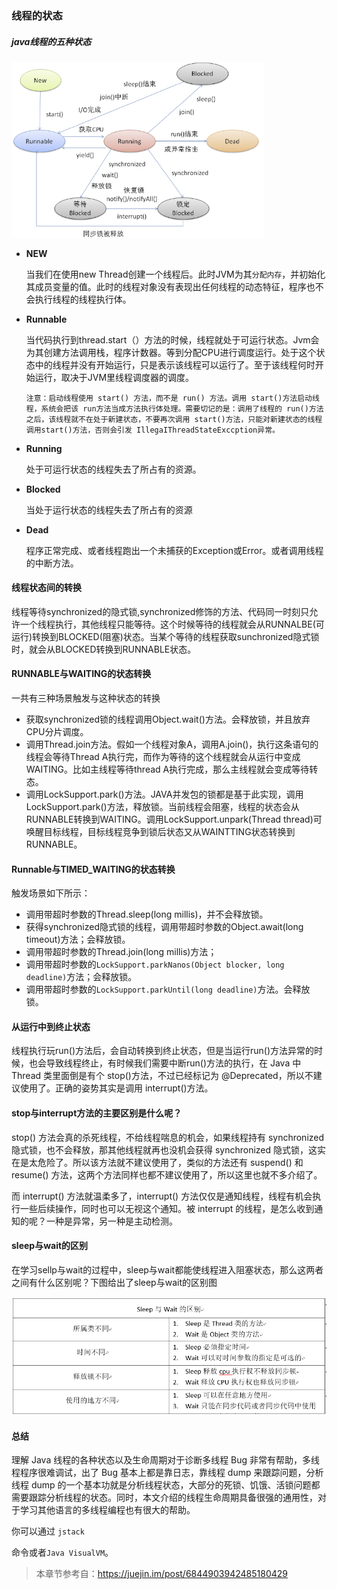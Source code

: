 ### 线程的状态

##### java线程的五种状态

<img src="./img/2.jpg" style="zoom:67%;" />

* **NEW**

  当我们在使用new Thread创建一个线程后。此时JVM为其``分配内存``，并初始化其成员变量的值。此时的线程对象没有表现出任何线程的动态特征，程序也不会执行线程的线程执行体。

* **Runnable**

  当代码执行到thread.start（）方法的时候，线程就处于可运行状态。Jvm会为其创建方法调用栈，程序计数器。等到分配CPU进行调度运行。处于这个状态中的线程并没有开始运行，只是表示该线程可以运行了。至于该线程何时开始运行，取决于JVM里线程调度器的调度。

  ````
  注意：启动线程使用 start() 方法，而不是 run() 方法。调用 start()方法启动线程，系统会把该 run方法当成方法执行体处理。需要切记的是：调用了线程的 run()方法之后，该线程就不在处于新建状态，不要再次调用 start()方法，只能对新建状态的线程调用start()方法，否则会引发 IllegaIThreadStateExccption异常。
  ````

  

* **Running**

  处于可运行状态的线程失去了所占有的资源。

* **Blocked**

  当处于运行状态的线程失去了所占有的资源

* **Dead**

  程序正常完成、或者线程跑出一个未捕获的Exception或Error。或者调用线程的中断方法。

  

#### 线程状态间的转换

线程等待synchronized的隐式锁,synchronized修饰的方法、代码同一时刻只允许一个线程执行，其他线程只能等待。这个时候等待的线程就会从RUNNALBE(可运行)转换到BLOCKED(阻塞)状态。当某个等待的线程获取sunchronized隐式锁时，就会从BLOCKED转换到RUNNABLE状态。

#### RUNNABLE与WAITING的状态转换

一共有三种场景触发与这种状态的转换

* 获取synchronized锁的线程调用Object.wait()方法。会释放锁，并且放弃CPU分片调度。
* 调用Thread.join方法。假如一个线程对象A，调用A.join()，执行这条语句的线程会等待Thread A执行完，而作为等待的这个线程就会从运行中变成WAITING。比如主线程等待thread A执行完成，那么主线程就会变成等待转态。
* 调用LockSupport.park()方法。JAVA并发包的锁都是基于此实现，调用LockSupport.park()方法，释放锁。当前线程会阻塞，线程的状态会从RUNNABLE转换到WAITING。调用LockSupport.unpark(Thread thread)可唤醒目标线程，目标线程竞争到锁后状态又从WAINTTING状态转换到RUNNABLE。

#### Runnable与TIMED_WAITING的状态转换

触发场景如下所示：

* 调用带超时参数的Thread.sleep(long millis)，并不会释放锁。
* 获得synchronized隐式锁的线程，调用带超时参数的Object.await(long timeout)方法；会释放锁。
* 调用带超时参数的Thread.join(long millis)方法；
* 调用带超时参数的`LockSupport.parkNanos(Object blocker, long deadline)`方法；会释放锁。
* 调用带超时参数的`LockSupport.parkUntil(long deadline)`方法。会释放锁。

#### 从运行中到终止状态

线程执行玩run()方法后，会自动转换到终止状态，但是当运行run()方法异常的时候，也会导致线程终止，有时候我们需要中断run()方法的执行，在 Java 中 Thread 类里面倒是有个 stop()方法，不过已经标记为 @Deprecated，所以不建议使用了。正确的姿势其实是调用 interrupt()方法。

#### stop与interrupt方法的主要区别是什么呢？

stop() 方法会真的杀死线程，不给线程喘息的机会，如果线程持有 synchronized 隐式锁，也不会释放，那其他线程就再也没机会获得 synchronized 隐式锁，这实在是太危险了。所以该方法就不建议使用了，类似的方法还有 suspend() 和 resume() 方法，这两个方法同样也都不建议使用了，所以这里也就不多介绍了。

而 interrupt() 方法就温柔多了，interrupt() 方法仅仅是通知线程，线程有机会执行一些后续操作，同时也可以无视这个通知。被 interrupt 的线程，是怎么收到通知的呢？一种是异常，另一种是主动检测。

#### sleep与wait的区别

在学习sellp与wait的过程中，sleep与wait都能使线程进入阻塞状态，那么这两者之间有什么区别呢？下图给出了sleep与wait的区别图

<img src="./img/3.png" style="zoom:67%;" />

#### 总结

理解 Java 线程的各种状态以及生命周期对于诊断多线程 Bug 非常有帮助，多线程程序很难调试，出了 Bug 基本上都是靠日志，靠线程 dump 来跟踪问题，分析线程 dump 的一个基本功就是分析线程状态，大部分的死锁、饥饿、活锁问题都需要跟踪分析线程的状态。同时，本文介绍的线程生命周期具备很强的通用性，对于学习其他语言的多线程编程也有很大的帮助。

你可以通过 `jstack`

命令或者`Java VisualVM`。

> 本章节参考自：https://juejin.im/post/6844903942485180429